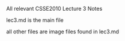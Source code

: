 All relevant CSSE2010 Lecture 3 Notes

lec3.md is the main file

all other files are image files found in lec3.md
